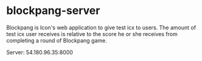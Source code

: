 # blockpang-server


Blockpang is Icon's web application to give test icx to users. The amount of test icx user receives is relative to the score he or she receives from completing a round of Blockpang game.

Server: 54.180.96.35:8000
